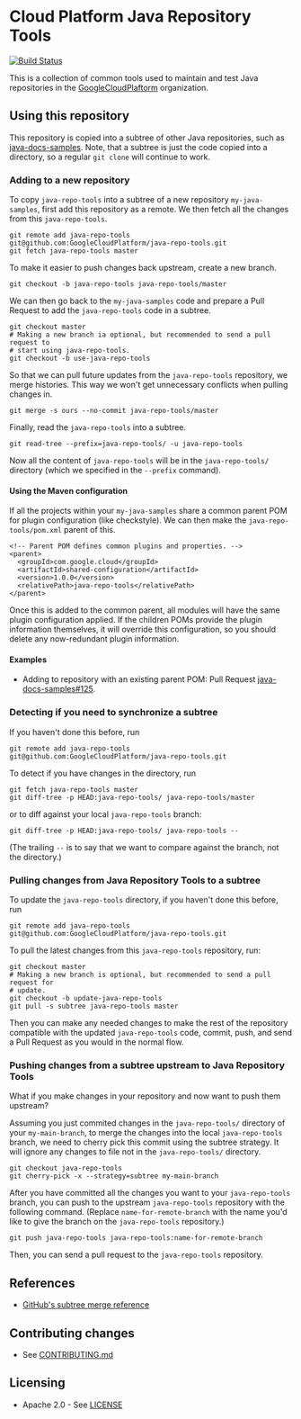 # Cloud Platform Java Repository Tools

[![Build
Status](https://travis-ci.org/GoogleCloudPlatform/java-repo-tools.svg?branch=master)](https://travis-ci.org/GoogleCloudPlatform/java-repo-tools)

This is a collection of common tools used to maintain and test Java repositories
in the [GoogleCloudPlaftorm](https://github.com/GoogleCloudPlatform)
organization.


## Using this repository

This repository is copied into a subtree of other Java repositories, such as
[java-docs-samples](/GoogleCloudPlatform/java-docs-samples). Note, that a
subtree is just the code copied into a directory, so a regular `git clone` will
continue to work.


### Adding to a new repository

To copy `java-repo-tools` into a subtree of a new repository `my-java-samples`,
first add this repository as a remote. We then fetch all the changes from this
`java-repo-tools`.

```
git remote add java-repo-tools git@github.com:GoogleCloudPlatform/java-repo-tools.git
git fetch java-repo-tools master
```

To make it easier to push changes back upstream, create a new branch.

```
git checkout -b java-repo-tools java-repo-tools/master
```

We can then go back to the `my-java-samples` code and prepare a Pull Request to
add the `java-repo-tools` code in a subtree.

```
git checkout master
# Making a new branch ia optional, but recommended to send a pull request to
# start using java-repo-tools.
git checkout -b use-java-repo-tools
```

So that we can pull future updates from the `java-repo-tools` repository, we
merge histories. This way we won't get unnecessary conflicts when pulling changes
in.

```
git merge -s ours --no-commit java-repo-tools/master
```

Finally, read the `java-repo-tools` into a subtree.

```
git read-tree --prefix=java-repo-tools/ -u java-repo-tools
```

Now all the content of `java-repo-tools` will be in the `java-repo-tools/`
directory (which we specified in the `--prefix` command).

#### Using the Maven configuration

If all the projects within your `my-java-samples` share a common parent POM for
plugin configuration (like checkstyle). We can then make the
`java-repo-tools/pom.xml` parent of this.

```
<!-- Parent POM defines common plugins and properties. -->
<parent>
  <groupId>com.google.cloud</groupId>
  <artifactId>shared-configuration</artifactId>
  <version>1.0.0</version>
  <relativePath>java-repo-tools</relativePath>
</parent>
```

Once this is added to the common parent, all modules will have the same plugin
configuration applied. If the children POMs provide the plugin information
themselves, it will override this configuration, so you should delete any
now-redundant plugin information.


#### Examples

- Adding to repository with an existing parent POM: Pull Request
  [java-docs-samples#125][java-docs-samples-125].

[java-docs-samples-125]: https://github.com/GoogleCloudPlatform/java-docs-samples/pull/125


### Detecting if you need to synchronize a subtree

If you haven't done this before, run

```
git remote add java-repo-tools git@github.com:GoogleCloudPlatform/java-repo-tools.git
```

To detect if you have changes in the directory, run

```
git fetch java-repo-tools master
git diff-tree -p HEAD:java-repo-tools/ java-repo-tools/master
```

or to diff against your local `java-repo-tools` branch:

```
git diff-tree -p HEAD:java-repo-tools/ java-repo-tools --
```

(The trailing `--` is to say that we want to compare against the branch, not the
directory.)


### Pulling changes from Java Repository Tools to a subtree

To update the `java-repo-tools` directory, if you haven't done this before, run

```
git remote add java-repo-tools git@github.com:GoogleCloudPlatform/java-repo-tools.git
```

To pull the latest changes from this `java-repo-tools` repository, run:

```
git checkout master
# Making a new branch is optional, but recommended to send a pull request for
# update.
git checkout -b update-java-repo-tools
git pull -s subtree java-repo-tools master
```

Then you can make any needed changes to make the rest of the repository
compatible with the updated `java-repo-tools` code, commit, push, and send a
Pull Request as you would in the normal flow.


### Pushing changes from a subtree upstream to Java Repository Tools

What if you make changes in your repository and now want to push them upstream?

Assuming you just commited changes in the `java-repo-tools/` directory of your
`my-main-branch`, to merge the changes into the local `java-repo-tools` branch,
we need to cherry pick this commit using the subtree strategy. It will ignore
any changes to file not in the `java-repo-tools/` directory.

```
git checkout java-repo-tools
git cherry-pick -x --strategy=subtree my-main-branch
```

After you have committed all the changes you want to your `java-repo-tools`
branch, you can push to the upstream `java-repo-tools` repository with the
following command. (Replace `name-for-remote-branch` with the name you'd like to
give the branch on the `java-repo-tools` repository.)

```
git push java-repo-tools java-repo-tools:name-for-remote-branch
```

Then, you can send a pull request to the `java-repo-tools` repository.


## References

- [GitHub's subtree merge reference](https://help.github.com/articles/about-git-subtree-merges/)

## Contributing changes

-  See [CONTRIBUTING.md](CONTRIBUTING.md)


## Licensing

- Apache 2.0 - See [LICENSE](LICENSE)

